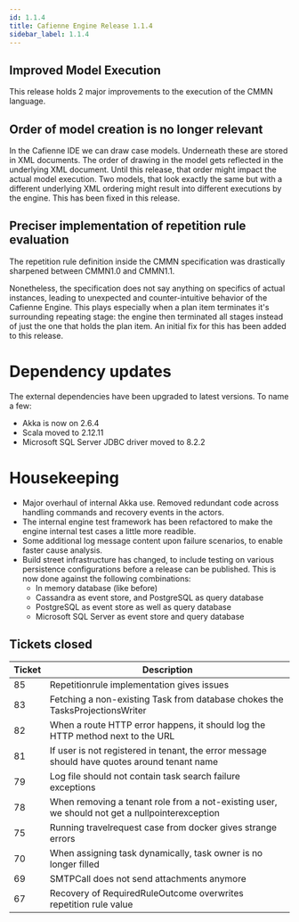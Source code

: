 ```yaml
---
id: 1.1.4
title: Cafienne Engine Release 1.1.4
sidebar_label: 1.1.4
---
```


## Improved Model Execution

This release holds 2 major improvements to the execution of the CMMN language.

## Order of model creation is no longer relevant
In the Cafienne IDE we can draw case models. Underneath these are stored in XML documents. The order of drawing in the model gets reflected in the underlying XML document.
Until this release, that order might impact the actual model execution. Two models, that look exactly the same but with a different underlying XML ordering might result into different executions by the engine.
This has been fixed in this release.

## Preciser implementation of repetition rule evaluation
The repetition rule definition inside the CMMN specification was drastically sharpened between CMMN1.0 and CMMN1.1. 

Nonetheless, the specification does not say anything on specifics of actual instances, leading to unexpected and counter-intuitive behavior of the Cafienne Engine. This plays especially when a plan item terminates it's surrounding repeating stage: the engine then terminated all stages instead of just the one that holds the plan item. An initial fix for this has been added to this release.

# Dependency updates
The external dependencies have been upgraded to latest versions. To name a few:
- Akka is now on 2.6.4
- Scala moved to 2.12.11
- Microsoft SQL Server JDBC driver moved to 8.2.2

# Housekeeping

- Major overhaul of internal Akka use. Removed redundant code across handling commands and recovery events in the actors.
- The internal engine test framework has been refactored to make the engine internal test cases a little more readible.
- Some additional log message content upon failure scenarios, to enable faster cause analysis.
- Build street infrastructure has changed, to include testing on various persistence configurations before a release can be published. This is now done against the following combinations:
  - In memory database (like before)
  - Cassandra as event store, and PostgreSQL as query database
  - PostgreSQL as event store as well as query database
  - Microsoft SQL Server as event store and query database


## Tickets closed

| Ticket   | Description |
|----------|-------------|
| 85 |  Repetitionrule implementation gives issues
| 83 |  Fetching a non-existing Task from database chokes the TasksProjectionsWriter
| 82 |  When a route HTTP error happens, it should log the HTTP method next to the URL
| 81 |  If user is not registered in tenant, the error message should have quotes around tenant name
| 79 |  Log file should not contain task search failure exceptions
| 78 |  When removing a tenant role from a not-existing user, we should not get a nullpointerexception
| 75 |  Running travelrequest case from docker gives strange errors
| 70 |  When assigning task dynamically, task owner is no longer filled
| 69 |  SMTPCall does not send attachments anymore
| 67 |  Recovery of RequiredRuleOutcome overwrites repetition rule value
